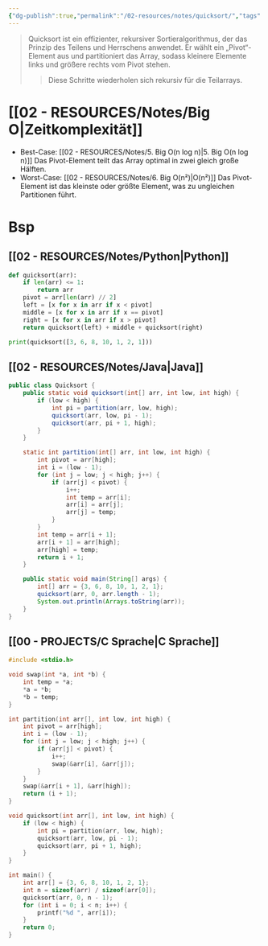 ```yaml
---
{"dg-publish":true,"permalink":"/02-resources/notes/quicksort/","tags":["code/C","code/java","code/python","code/time-complexity","code/algorithmus"],"noteIcon":"","updated":"2025-07-12T13:31:41.311+02:00"}
---
```


>Quicksort ist ein effizienter, rekursiver Sortieralgorithmus, der das Prinzip des Teilens und Herrschens anwendet. 
>Er wählt ein „Pivot“-Element aus und partitioniert das Array, sodass kleinere Elemente links und größere rechts vom Pivot stehen. 
>>Diese Schritte wiederholen sich rekursiv für die Teilarrays.


# [[02 - RESOURCES/Notes/Big O\|Zeitkomplexität]]
- Best-Case: [[02 - RESOURCES/Notes/5. Big O(n log n)\|5. Big O(n log n)]]
	Das Pivot-Element teilt das Array optimal in zwei gleich große Hälften.
- Worst-Case: [[02 - RESOURCES/Notes/6. Big O(n²)\|O(n²)]] 
	Das Pivot-Element ist das kleinste oder größte Element, was zu ungleichen Partitionen führt.
# Bsp
## [[02 - RESOURCES/Notes/Python\|Python]]
```python
def quicksort(arr):
    if len(arr) <= 1:
        return arr
    pivot = arr[len(arr) // 2]
    left = [x for x in arr if x < pivot]
    middle = [x for x in arr if x == pivot]
    right = [x for x in arr if x > pivot]
    return quicksort(left) + middle + quicksort(right)

print(quicksort([3, 6, 8, 10, 1, 2, 1]))
```

## [[02 - RESOURCES/Notes/Java\|Java]]
```java
public class Quicksort {
    public static void quicksort(int[] arr, int low, int high) {
        if (low < high) {
            int pi = partition(arr, low, high);
            quicksort(arr, low, pi - 1);
            quicksort(arr, pi + 1, high);
        }
    }

    static int partition(int[] arr, int low, int high) {
        int pivot = arr[high];
        int i = (low - 1);
        for (int j = low; j < high; j++) {
            if (arr[j] < pivot) {
                i++;
                int temp = arr[i];
                arr[i] = arr[j];
                arr[j] = temp;
            }
        }
        int temp = arr[i + 1];
        arr[i + 1] = arr[high];
        arr[high] = temp;
        return i + 1;
    }

    public static void main(String[] args) {
        int[] arr = {3, 6, 8, 10, 1, 2, 1};
        quicksort(arr, 0, arr.length - 1);
        System.out.println(Arrays.toString(arr));
    }
}
```

## [[00 - PROJECTS/C Sprache\|C Sprache]]
```C
#include <stdio.h>

void swap(int *a, int *b) {
    int temp = *a;
    *a = *b;
    *b = temp;
}

int partition(int arr[], int low, int high) {
    int pivot = arr[high];
    int i = (low - 1);
    for (int j = low; j < high; j++) {
        if (arr[j] < pivot) {
            i++;
            swap(&arr[i], &arr[j]);
        }
    }
    swap(&arr[i + 1], &arr[high]);
    return (i + 1);
}

void quicksort(int arr[], int low, int high) {
    if (low < high) {
        int pi = partition(arr, low, high);
        quicksort(arr, low, pi - 1);
        quicksort(arr, pi + 1, high);
    }
}

int main() {
    int arr[] = {3, 6, 8, 10, 1, 2, 1};
    int n = sizeof(arr) / sizeof(arr[0]);
    quicksort(arr, 0, n - 1);
    for (int i = 0; i < n; i++) {
        printf("%d ", arr[i]);
    }
    return 0;
}
```